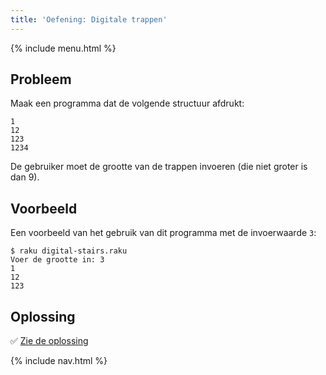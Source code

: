 ```yaml
---
title: 'Oefening: Digitale trappen'
---
```


{% include menu.html %}

## Probleem

Maak een programma dat de volgende structuur afdrukt:

    1
    12
    123
    1234

De gebruiker moet de grootte van de trappen invoeren (die niet groter is dan 9).

## Voorbeeld

Een voorbeeld van het gebruik van dit programma met de invoerwaarde `3`:

```console
$ raku digital-stairs.raku
Voer de grootte in: 3
1
12
123
```

## Oplossing

✅ [Zie de oplossing](solution)

{% include nav.html %}